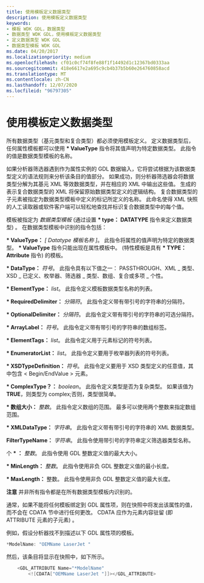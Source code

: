 ```yaml
---
title: 使用模板定义数据类型
description: 使用模板定义数据类型
keywords:
- 模板 WDK GDL，数据类型
- 数据类型 WDK GDL，使用模板定义数据类型
- 定义数据类型 WDK GDL
- 数据类型模板 WDK GDL
ms.date: 04/20/2017
ms.localizationpriority: medium
ms.openlocfilehash: cf01c0cf74f8fe88f1f14492d1c12367bd0333aa
ms.sourcegitcommit: 418e6617e2a695c9cb4b37b5b60e264760858acd
ms.translationtype: MT
ms.contentlocale: zh-CN
ms.lasthandoff: 12/07/2020
ms.locfileid: "96797305"
---
```

#  <a name="defining-data-types-by-using-templates"></a>使用模板定义数据类型


所有数据类型（基元类型和复合类型）都必须使用模板定义。 定义数据类型后，任何属性模板都可以使用 **\* ValueType** 指令将其值声明为特定数据类型。 此指令的值是数据类型模板的名称。

如果分析器筛选器遇到作为属性实例的 GDL 数据输入，它将尝试根据为该数据类型定义的语法规则来分析该条目的值部分。 如果成功，则分析器筛选器会将数据类型分解为其基元 XML 等效数据类型，并在相应的 XML 中输出这些值。 生成的表示复合数据类型的 XML 将保留原始数据类型定义的逻辑结构。 复合数据类型的子元素被指定为数据类型模板中定义的标记所定义的名称。 此命名使得 XML 快照的人工读取器或软件客户端可以轻松地查找并标识复合数据类型中的每个值。

模板被指定为 *数据类型模板* (通过设置 **\* type： DATATYPE** 指令来定义数据类型) 。 在数据类型模板中识别的指令包括：

**\* ValueType：** *\[ Datatype 模板名称 \]*。 此指令将属性的值声明为特定的数据类型。 **\* ValueType** 指令只能出现在属性模板中。  (特性模板是具有 **\* TYPE： Attribute** 指令) 的模板。

**\* DataType：** *符号*。 此指令具有以下值之一： PASSTHROUGH、XML \_ 类型、XSD \_ 已定义、枚举器、筛选器 \_ 类型、数组、复合或多项 \_ 个性。

**\* ElementType：** *list*。 此指令定义模板数据类型名称的列表。

**\* RequiredDelimiter：** *分隔符*。 此指令定义带有带引号的字符串的分隔符。

**\* OptionalDelimiter：** *分隔符*。 此指令定义带有带引号的字符串的可选分隔符。

**\* ArrayLabel：** *符号*。 此指令定义带有带引号的字符串的数组标签。

**\* ElementTags：** *list*。 此指令定义用于元素标记的符号列表。

**\* EnumeratorList：** *list*。 此指令定义要用于枚举器列表的符号列表。

**\* XSDTypeDefinition：** *符号*。 此指令定义要用于 XSD 类型定义的任意值，其中包含 &lt; Begin/EndValue &gt; 元素。

**\* ComplexType？：** *boolean*。 此指令定义类型是否为复杂类型。 如果该值为 **TRUE**，则类型为 complex;否则，类型很简单。

**\* 数组大小：** *整数*。 此指令定义数组的范围。 最多可以使用两个整数来指定数组范围。

**\* XMLDataType：** *字符串*。 此指令定义带有带引号的字符串的 XML 数据类型。

**FilterTypeName：** *字符串*。 此指令使用带引号的字符串定义筛选器类型名称。

个 **\* ：** *整数*。 此指令使用 GDL 整数定义值的最大大小。

**\* MinLength：** *整数*。 此指令使用非负 GDL 整数定义值的最小长度。

**\* MaxLength：** 整数。 此指令使用非负 GDL 整数定义值的最大长度。

**注意**   并非所有指令都是在所有数据类型模板内识别的。

 

通常，如果不能将任何模板绑定到 GDL 属性项，则在快照中将发出该属性的值，而不会在 CDATA 节中进行任何更改。 CDATA 应作为元素内容驻留 (即 ATTRIBUTE 元素的子元素) 。

例如，假设分析器找不到描述以下 GDL 属性项的模板。

```cpp
*ModelName: "OEMName LaserJet "
```

然后，该条目将显示在快照中，如下所示。

```cpp
    <GDL_ATTRIBUTE Name="*ModelName" 
        <![CDATA["OEMName LaserJet "]]></GDL_ATTRIBUTE>
```

 

 




